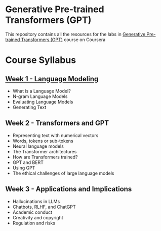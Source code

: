 # Generative Pre-trained Transformers (GPT)
This repository contains all the resources for the labs in [Generative Pre-trained Transformers (GPT)](https://www.coursera.org/learn/chatgpt) course on Coursera

# Course Syllabus
## [Week 1 - Language Modeling](/Week%201/)
* What is a Language Model?
* N-gram Language Models
* Evaluating Language Models
* Generating Text

## Week 2 - Transformers and GPT
* Representing text with numerical vectors​
* Words, tokens or sub-tokens​
* Neural language models
* The Transformer architectures
* How are Transformers trained?
* GPT and BERT
* Using GPT
* The ethical challenges of large language models

## Week 3 - Applications and Implications
* Hallucinations in LLMs
* Chatbots, RLHF, and ChatGPT
* Academic conduct
* Creativity and copyright
* Regulation and risks